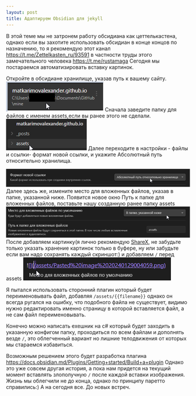```yaml
---
layout: post
title: Адаптируем Obsidian для jekyll
---
```

В этой теме мы не затронем работу обсидиана как цеттелькастена, однако если вы захотите использовать обсидиан в конце концов по назначению, то я рекомендую этот канал
https://t.me/Zettelkasten_ru/93591
в частности труды этого замечательного человека
https://t.me/rustamaga
Сегодня мы постараемся автоматизировать вставку картинок.

Откройте в обсидиане хранилище, указав путь к вашему сайту.
![](/assets/Pasted%20image%2020240129010907.png)
Сначала заведите папку для файлов с именем assets,если вы ранее этого не сделали.
![](assets/Pasted%20image%2020240129010945.png)
Далее переходите в настройки - файлы и ссылки- формат новой ссылки, и укажите Абсолютный путь относительно хранилища.

![](/assets/Pasted%20image%2020240129004038.png)
Далее здесь же, измените место для вложенных файлов, указав в папке, указанной ниже.
Появится новое окно Путь к папке для вложенных файлов, поставьте нашу созданную ранее папку assets
![](/assets/Pasted%20image%2020240129004059.png)
После добавляем картинку(я лично рекомендую [ShareX](https://github.com/ShareX/ShareX), не забудьте только указать хранение картинок только в буфере, ну или забудьте если вам надо сохранять каждый скриншот:)
и добавляем `/` перед assets
![](/assets/Pasted%20image%2020240129004126.png)

Я пытался использовать сторонний плагин который будет переименовывать файл, добавляя `/assets/{{filename}}`
однако он всегда ругался на ошибку, что подобного файла не существует, видимо нужно редактировать именно страницу в которой вставляется файл, а не сам файл переименовывать.

Конечно можно написать ехешник на c# который будет заходить в указанную конфигом папку, проходиться по всем файлам и дополнять везде `/`, это облегченный вариант но лишние телодвижения от которых мы стараемся избавиться.

Возможным решением этого будет разработка плагина 
https://docs.obsidian.md/Plugins/Getting+started/Build+a+plugin
Однако это уже совсем другая история, а пока нам придется на текущий момент вставлять злополучную `/` после каждой вставки изображения.
Жизнь мы облегчили не до конца, однако по принципу паретто справились:)
А на сегодня все. До новых встреч.